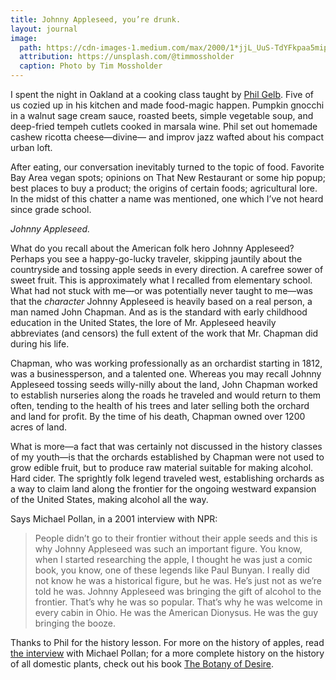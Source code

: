```yaml
---
title: Johnny Appleseed, you’re drunk.
layout: journal
image:
  path: https://cdn-images-1.medium.com/max/2000/1*jjL_UuS-TdYFkpaa5mip_w.jpeg
  attribution: https://unsplash.com/@timmossholder
  caption: Photo by Tim Mossholder
---
```


I spent the night in Oakland at a cooking class taught by [Phil
Gelb](http://www.soundandsavor.com/). Five of us cozied up in his kitchen and
made food-magic happen. Pumpkin gnocchi in a walnut sage cream sauce, roasted
beets, simple vegetable soup, and deep-fried tempeh cutlets cooked in marsala
wine. Phil set out homemade cashew ricotta cheese—divine— and improv jazz wafted
about his compact urban loft.

After eating, our conversation inevitably turned to the topic of food. Favorite
Bay Area vegan spots; opinions on That New Restaurant or some hip popup; best
places to buy a product; the origins of certain foods; agricultural lore. In the
midst of this chatter a name was mentioned, one which I’ve not heard since grade
school.

_Johnny Appleseed._

What do you recall about the American folk hero Johnny Appleseed? Perhaps you
see a happy-go-lucky traveler, skipping jauntily about the countryside and
tossing apple seeds in every direction. A carefree sower of sweet fruit. This is
approximately what I recalled from elementary school. What had not stuck with
me—or was potentially never taught to me—was that the _character_ Johnny
Appleseed is heavily based on a real person, a man named John Chapman. And as is
the standard with early childhood education in the United States, the lore of
Mr. Appleseed heavily abbreviates (and censors) the full extent of the work that
Mr. Chapman did during his life.

Chapman, who was working professionally as an orchardist starting in 1812, was a
businessperson, and a talented one. Whereas you may recall Johnny Appleseed
tossing seeds willy-nilly about the land, John Chapman worked to establish
nurseries along the roads he traveled and would return to them often, tending to
the health of his trees and later selling both the orchard and land for profit.
By the time of his death, Chapman owned over 1200 acres of land.

What is more—a fact that was certainly not discussed in the history classes of
my youth—is that the orchards established by Chapman were not used to grow
edible fruit, but to produce raw material suitable for making alcohol. Hard
cider. The sprightly folk legend traveled west, establishing orchards as a way
to claim land along the frontier for the ongoing westward expansion of the
United States, making alcohol all the way.

Says Michael Pollan, in a 2001 interview with NPR:

> People didn’t go to their frontier without their apple seeds and this is why
> Johnny Appleseed was such an important figure. You know, when I started
> researching the apple, I thought he was just a comic book, you know, one of
> these legends like Paul Bunyan. I really did not know he was a historical
> figure, but he was. He’s just not as we’re told he was. Johnny Appleseed was
> bringing the gift of alcohol to the frontier. That’s why he was so popular.
> That’s why he was welcome in every cabin in Ohio. He was the American Dionysus.
> He was the guy bringing the booze.

Thanks to Phil for the history lesson. For more on the history of apples, read
[the
interview](http://michaelpollan.com/interviews/author-michael-pollan-talks-about-the-history-of-the-apple/)
with Michael Pollan; for a more complete history on the history of all domestic
plants, check out his book [The Botany of
Desire](https://www.goodreads.com/book/show/13839.The_Botany_of_Desire).
